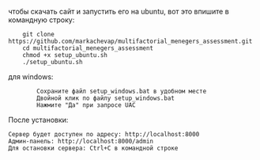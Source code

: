 чтобы скачать сайт и запустить его на ubuntu, вот это впишите в командную строку:

        git clone https://github.com/markachevap/multifactorial_menegers_assessment.git
        cd multifactorial_menegers_assessment
        chmod +x setup_ubuntu.sh
        ./setup_ubuntu.sh


для windows:

            Сохраните файл setup_windows.bat в удобном месте
            Двойной клик по файлу setup_windows.bat
            Нажмите "Да" при запросе UAC

После установки:

    Сервер будет доступен по адресу: http://localhost:8000
    Админ-панель: http://localhost:8000/admin
    Для остановки сервера: Ctrl+C в командной строке
